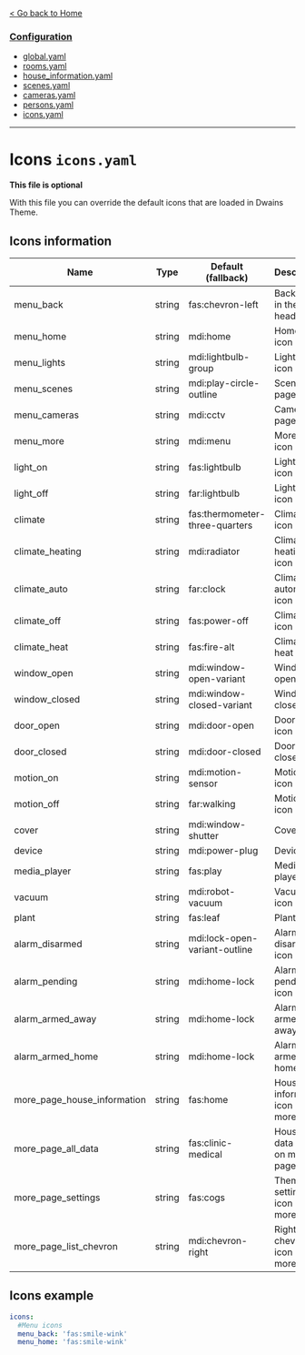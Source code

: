 [< Go back to Home](../index.md)

### [Configuration](index.md)
* [global.yaml](global.md)
* [rooms.yaml](rooms.md)
* [house_information.yaml](house_information.md)
* [scenes.yaml](scenes.md)
* [cameras.yaml](cameras.md)
* [persons.yaml](persons.md)
* [icons.yaml](icons.md)

---

# Icons `icons.yaml`

**This file is optional**

With this file you can override the default icons that are loaded in Dwains Theme.

## Icons information

| Name | Type | Default (fallback) | Description |
|------------------------|--------|--------------------------------|-------------------------------------|
| menu_back | string | fas:chevron-left | Back icon in the header |
| menu_home | string | mdi:home | Home page icon |
| menu_lights | string | mdi:lightbulb-group | Lights page icon |
| menu_scenes | string | mdi:play-circle-outline | Scenes page icon |
| menu_cameras | string | mdi:cctv | Cameras page icon |
| menu_more | string | mdi:menu | More page icon |
| light_on | string | fas:lightbulb | Light on icon |
| light_off | string | far:lightbulb | Light off icon |
| climate | string | fas:thermometer-three-quarters | Climate icon |
| climate_heating | string | mdi:radiator | Climate heating icon |
| climate_auto | string | far:clock | Climate automode icon |
| climate_off | string | fas:power-off | Climate off icon |
| climate_heat | string | fas:fire-alt | Climate heat icon |
| window_open | string | mdi:window-open-variant | Window open icon |
| window_closed | string | mdi:window-closed-variant | Window closed icon |
| door_open | string | mdi:door-open | Door open icon |
| door_closed | string | mdi:door-closed | Door closed icon |
| motion_on | string | mdi:motion-sensor | Motion on icon |
| motion_off | string | far:walking | Motion off icon |
| cover | string | mdi:window-shutter | Cover icon |
| device | string | mdi:power-plug | Device icon |
| media_player | string | fas:play | Media player icon |
| vacuum | string | mdi:robot-vacuum | Vacuum icon |
| plant | string | fas:leaf | Plant icon |
| alarm_disarmed | string | mdi:lock-open-variant-outline | Alarm disarmed icon |
| alarm_pending | string | mdi:home-lock | Alarm pending icon |
| alarm_armed_away | string | mdi:home-lock | Alarm armed away mode |
| alarm_armed_home | string | mdi:home-lock | Alarm armed home mode |
| more_page_house_information | string | fas:home | House information icon on more page |
| more_page_all_data | string | fas:clinic-medical | House all data icon on more page |
| more_page_settings | string | fas:cogs | Theme settings icon on more page |
| more_page_list_chevron | string | mdi:chevron-right | Right chevron icon on more page |

## Icons example
```YAML
icons:
  #Menu icons
  menu_back: 'fas:smile-wink'
  menu_home: 'fas:smile-wink'
```    